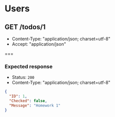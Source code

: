 # Users

## GET /todos/1

* Content-Type: "application/json; charset=utf-8"
* Accept: "application/json"

===
### Expected response
* Status: `200`
* Content-Type: "application/json; charset=utf-8"
```json
{
  "ID": 1,
  "Checked": false,
  "Message": "Homework 1"
}
```